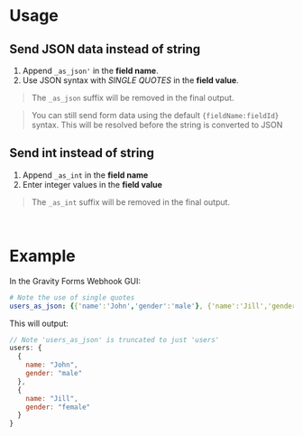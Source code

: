 # Usage

## Send JSON data instead of string

1. Append `_as_json'` in the **field name**.
2. Use JSON syntax with *SINGLE QUOTES* in the **field value**.


> The `_as_json` suffix will be removed in the final output.

> You can still send form data using the default `{fieldName:fieldId}` syntax. This will be resolved before the string is converted to JSON

## Send int instead of string

1. Append `_as_int` in the **field name**
2. Enter integer values in the **field value**

> The `_as_int` suffix will be removed in the final output.

<br>

# Example

In the Gravity Forms Webhook GUI:
```yaml
# Note the use of single quotes
users_as_json: {{'name':'John','gender':'male'}, {'name':'Jill','gender':'female'}}
```

This will output:
```js
// Note 'users_as_json' is truncated to just 'users'
users: {
  {
    name: "John",
    gender: "male"
  },
  {
    name: "Jill",
    gender: "female"
  }
}

```